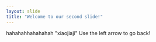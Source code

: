 ```yaml
---
layout: slide
title: "Welcome to our second slide!"
---
```

hahahahhahahahah "xiaojiaji"
Use the left arrow to go back!
